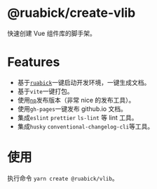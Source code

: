 # @ruabick/create-vlib

快速创建 Vue 组件库的脚手架。

# Features

- 基于[`ruabick`](https://github.com/dewfall123/ruabick.git)一键启动开发环境，一键生成文档。
- 基于`vite`一键打包。
- 使用[`np`](https://github.com/sindresorhus/np)发布版本（非常 nice 的发布工具）。
- 使用`gh-pages`一键发布 github.io 文档。
- 集成`eslint` `prettier` `ls-lint` 等 lint 工具。
- 集成`husky` `conventional-changelog-cli`等工具。

# 使用

执行命令 `yarn create @ruabick/vlib`。
